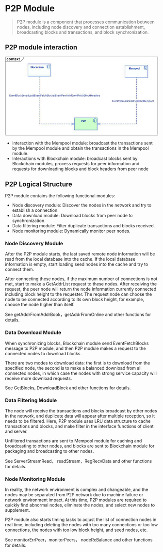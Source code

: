 # P2P Module
>P2P module is a component that processes communication between nodes, including node discovery and connection establishment, broadcasting blocks and transactions, and block synchronization.

## P2P module interaction

![P2 Pmodule interaction](../../../picture/P2P_template_interaction.png)

- Interaction with the Mempool module: broadcast the transactions sent by the Mempool module and obtain the transactions in the Mempool module.
- Interactions with Blockchain module: broadcast blocks sent by Blockchain modules, process requests for peer information and requests for downloading blocks and block headers from peer node

## P2P Logical Structure

P2P module contains the following functional modules:

- Node discovery module: Discover the nodes in the network and try to establish a connection.
- Data download module: Download blocks from peer node to synchronization.
- Data filtering module: Filter duplicate transactions and blocks received.
- Node monitoring module: Dynamically monitor peer nodes.

### Node Discovery Module

After the P2P module starts, the last saved remote node information will be read from the local database into the cache. If the local database information is empty, start loading seed nodes into the cache and try to connect them.

After connecting these nodes, if the maximum number of connections is not met, start to make a GetAddrList request to these nodes. After receiving the request, the peer node will return the node information currently connected including block height to the requester. The request node can choose the node to be connected according to its own block height, for example, choose the node higher than itself.

See getAddrFromAddrBook，getAddrFromOnline and other functions for details.

### Data Download Module

When synchronizing blocks, Blockchain module send EventFetchBlocks message to P2P module, and then P2P module makes a request to the connected nodes to download blocks.

There are two modes to download data: the first is to download from the specified node, the second is to make a balanced download from all connected nodes, in which case the nodes with strong service capacity will receive more download requests.

See GetBlocks, DownloadBlock and other functions for details.

### Data Filtering Module

The node will receive the transactions and blocks broadcast by other nodes in the network, and duplicate data will appear after multiple reception, so it needs to be filtered. Here, P2P module uses LRU data structure to cache transactions and blocks, and make filter in the interface functions of client and server.

Unfiltered transactions are sent to Mempool module for caching and broadcasting to other nodes, and blocks are sent to Blockchain module for packaging and broadcasting to other nodes.

See ServerStreamRead， readStream，RegRecvData and other functions for details.

### Node Monitoring Module

In reality, the network environment is complex and changeable, and the nodes may be separated from P2P network due to machine failure or network environment impact. At this time, P2P modules are required to quickly find abnormal nodes, eliminate the nodes, and select new nodes to supplement.

P2P module also starts timing tasks to adjust the list of connection nodes in real time, including deleting the nodes with too many connections or too low connections, the nodes with too low block height, and seed nodes, etc.

See monitorErrPeer，monitorPeers， nodeReBalance and other functions for details.
